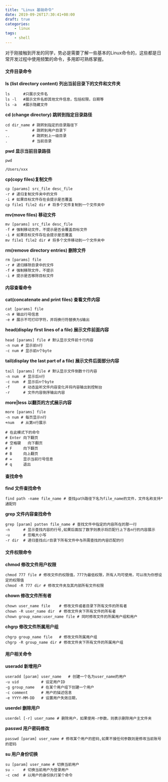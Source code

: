 ```yaml
---
title: "Linux 基础命令"
date: 2019-09-26T17:30:41+08:00
draft: true
categories:
    - linux
tags:
    - shell
---
```


对于刚接触到开发的同学，势必是需要了解一些基本的Linux命令的，这些都是日常开发过程中使用频繁的命令，多用即可熟练掌握。

<!--more-->

#### 文件目录命令

**ls (list directory content) 列出当前目录下的文件和文件夹**

```shell
ls		#只展示文件名
ls -l	#展示文件名即其他文件信息，包括权限，日期等
ls -a	#展示隐藏文件
```

**cd (change directory) 跳转到指定目录路径**

```shell
cd dir_name # 跳转到指定的目录路径下
~ 			# 跳转到用户目录下
.. 			# 跳转到上一级目录
. 			# 当前目录
```

**pwd 显示当前目录路径**

```shell
pwd

/Users/xxx
```

**cp(copy files)复制文件**

```shell
cp [params] src_file desc_file
-r # 递归复制文件夹中的文件
-i # 如果目标文件存在会提示是否覆盖
cp file1 file2 dir # 将多个文件复制到一个文件夹中
```

**mv(move files) 移动文件**

```shell
mv [params] src_file desc_file
-f # 强制移动文件，不提示是否会覆盖目标文件
-i # 如果目标文件存在会提示是否覆盖
mv file1 file2 dir # 将多个文件移动到一个文件夹中
```

**rm(remove directory entries) 删除文件**

```shell
rm [params] file
-r # 递归移除目录中的文件
-f # 强制移除文件，不提示
-i # 提示是否移除目标文件
```



#### 内容查看命令

**cat(concatenate and print files) 查看文件内容**

```shell
cat [params] file
-n # 输出行号信息
-e # 展示不可打印字符，并将换行符替换为$输出
```

**head(display first lines of a file) 展示文件前面内容**

```shell
head [params] file # 默认显示文件前十行内容
-n num # 显示前n行
-c num # 显示前n个byte
```

**tail(display the last part of a file) 展示文件后面部分内容**

```shell
tail [params] file # 默认显示文件倒数十行内容
-n num	# 显示后n行
-c num	# 显示后n个byte
-f		# 动态监听文件内容变化并将内容输出到控制台
-r		# 文件内容倒序输出内容
```

**more|less 以翻页的方式展示内容**

```shell
more [params] file
-n num # 每页显示n行
+num   # 从第n行展示

# 在此模式下的命令
# Enter	向下翻页
# 空格键	向下翻页
# F		向下翻页
# B		向上翻页
# =		显示当前行号信息
# q		退出
```



#### 查找命令

**find 文件查找命令**

```shell
find path -name file_name # 查找path路径下名为file_name的文件，文件名称支持*通配符
```

**grep 文件内容查找命令**

```shell
grep [param] patten file_name # 查找文件中指定的内容所在的那一行
-n 		# 显示查找内容的行号,如果后面加了数字则表示将匹配行上下各n行的内容展示
-u 		# 忽略大小写
-r dir	# 递归查找dir目录下所有文件中与所需查找的内容匹配的行
```



#### 文件权限命令

**chmod 修改文件用户权限**

```shell
chmod 777 file # 修改文件的权限值，777为最低权限，所有人均可使用，可以改为你想设定的权限值
chmod -R 777 dir # 修改文件夹及其内部所有文件权限
```

**chown 修改文件所有者**

```shell
chown user_name file 	# 修改文件或者目录下所有文件的所有者
chown -R user_name dir	# 修改文件夹下所有文件的所有者
chown group_name:user_name file # 同时修改文件的所属用户组和用户
```

**chgrp 修改文件所属用户组**

```shell
chgrp group_name file	# 修改文件所属用户组
chgrp -R group_name dir	# 修改文件夹下所有文件的所属用户组
```



#### 用户相关命令

**useradd 新增用户**

```shell
useradd [param] user_name	# 创建一个名为user_name的用户
-u uid			# 设定用户ID
-g group_name	# 在某个用户组下创建一个用户
-c comment		# 用户的描述信息
-e YYYY-MM-DD	# 设置用户失效日期，
```

**userdel 删除用户**

```shell
userdel [-r] user_name # 删除用户，如果使用-r参数，则表示删除用户主文件夹
```

**passwd 用户密码修改**

```shell
passwd [param] user_name # 修改某个用户的密码,如果不接任何参数则是修改当前账号的密码
```

**su 用户身份切换**

```shell
su [param] user_name # 切换当前用户
su - 	# 切换当前用户为登录用户
-c cmd	# 以用户的身份执行某个命令
```

